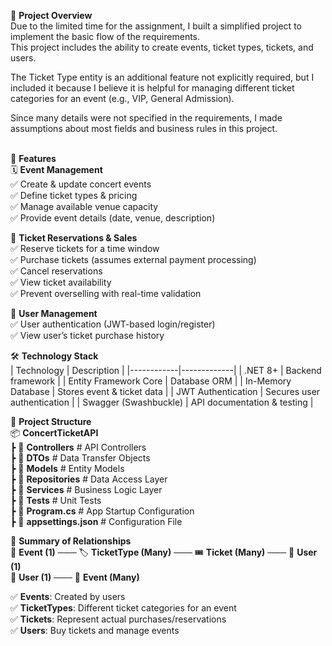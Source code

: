 📌 **Project Overview**<br>
Due to the limited time for the assignment, I built a simplified project to implement the basic flow of the requirements.  
This project includes the ability to create events, ticket types, tickets, and users.  

The Ticket Type entity is an additional feature not explicitly required, but I included it because I believe it is helpful for managing different ticket categories for an event (e.g., VIP, General Admission).  

Since many details were not specified in the requirements, I made assumptions about most fields and business rules in this project.  
<br>

🚀 **Features**<br>
🗓️ **Event Management**<br>
✅ Create & update concert events  <br>
✅ Define ticket types & pricing  <br>
✅ Manage available venue capacity  <br>
✅ Provide event details (date, venue, description)  <br>  

🎫 **Ticket Reservations & Sales**<br>
✅ Reserve tickets for a time window  <br>
✅ Purchase tickets (assumes external payment processing)  <br>
✅ Cancel reservations  <br>
✅ View ticket availability  <br>
✅ Prevent overselling with real-time validation  <br>  

👤 **User Management**<br>
✅ User authentication (JWT-based login/register)  <br>
✅ View user’s ticket purchase history  <br>  

🛠️ **Technology Stack**<br>
| Technology | Description |
|------------|-------------|
| .NET 8+ | Backend framework |
| Entity Framework Core | Database ORM |
| In-Memory Database | Stores event & ticket data |
| JWT Authentication | Secures user authentication |
| Swagger (Swashbuckle) | API documentation & testing |

📂 **Project Structure**<br>
📦 **ConcertTicketAPI**<br>
 ┣ 📂 **Controllers**            # API Controllers  <br>
 ┣ 📂 **DTOs**                   # Data Transfer Objects  <br>
 ┣ 📂 **Models**                 # Entity Models  <br>
 ┣ 📂 **Repositories**           # Data Access Layer  <br>
 ┣ 📂 **Services**               # Business Logic Layer  <br>
 ┣ 📂 **Tests**                  # Unit Tests  <br>
 ┣ 📜 **Program.cs**             # App Startup Configuration  <br>
 ┣ 📜 **appsettings.json**       # Configuration File  <br>
 
 🎯 **Summary of Relationships**<br>
📅 **Event (1)** ─── 🏷️ **TicketType (Many)** ─── 🎟️ **Ticket (Many)** ─── 👤 **User (1)**<br>
👤 **User (1)** ─── 📅 **Event (Many)**<br>

✅ **Events**: Created by users  <br>
✅ **TicketTypes**: Different ticket categories for an event  <br>
✅ **Tickets**: Represent actual purchases/reservations  <br>
✅ **Users**: Buy tickets and manage events  <br>
